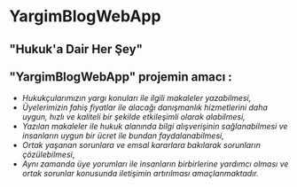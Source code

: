 # YargimBlogWebApp
 "Hukuk'a Dair Her Şey" <br>
 <br>
 **"YargimBlogWebApp"** projemin amacı :
------------
- *Hukukçularımızın yargı konuları ile ilgili makaleler yazabilmesi,*
- *Üyelerimizin fahiş fiyatlar ile alacağı danışmanlık hizmetlerini daha uygun, hızlı ve kaliteli bir şekilde etkileşimli olarak alabilmesi,*
- *Yazılan makaleler ile hukuk alanında bilgi alışverişinin sağlanabilmesi ve insanların uygun bir ücret ile bundan faydalanabilmesi,*
- *Ortak yaşanan sorunlara ve emsal kararlara bakılarak sorunların çözülebilmesi*,
- *Aynı zamanda üye yorumları ile insanların birbirlerine yardımcı olması ve ortak sorunlar konusunda iletişimin artırılması amaçlanmaktadır.*
